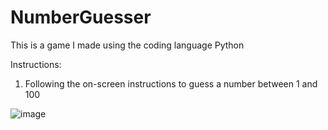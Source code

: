 # NumberGuesser
This is a game I made using the coding language Python

Instructions:
1. Following the on-screen instructions to guess a number between 1 and 100

![image](https://github.com/ErikSierra/NumberGuesser/assets/120680439/b89e3cc8-f6a2-4146-b062-d22a1a09bb75)
